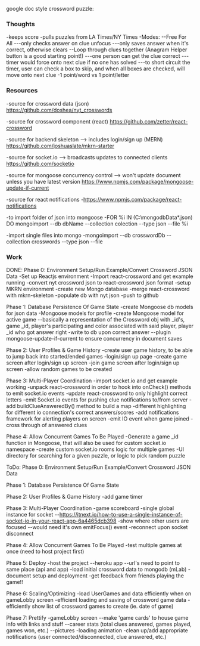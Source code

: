 google doc style crossword puzzle:

### Thoughts
-keeps score
-pulls puzzles from LA Times/NY Times
-Modes:
--Free For All
---only checks answer on clue unfocus
---only saves answer when it's correct, otherwise clears
--Loop through clues together (Anagram Helper button is a good starting point!)
---one person can get the clue correct
---timer would force onto next clue if no one has solved
---to short circuit the timer, user can check a box to skip, and when all boxes are checked, will move onto next clue
-1 point/word vs 1 point/letter

### Resources
-source for crossword data (json)
https://github.com/doshea/nyt_crosswords

-source for crossword component (react)
https://github.com/zetter/react-crossword

-source for backend skeleton --> includes login/sign up (MERN)
https://github.com/joshuaslate/mkrn-starter

-source for socket.io --> broadcasts updates to connected clients
https://github.com/socketio

-source for mongoose concurrency control --> won't update document unless you have latest version
https://www.npmjs.com/package/mongoose-update-if-current

-source for react notifications
-https://www.npmjs.com/package/react-notifications

-to import folder of json into mongoose
-FOR %i IN (C:\mongodbData\*.json) DO mongoimport --db dbName --collection colection --type json --file %i

-import single files into mongo
-mongoimport --db crosswordDb --collection crosswords --type json --file


### Work

DONE:
Phase 0: Environment Setup/Run Example/Convert Crossword JSON Data
-Set up Reactjs environment
-Import react-crossword and get example running
-convert nyt crossword json to react-crossword json format
-setup MKRN environment
-create new Mongo database
-merge react-crossword with mkrn-skeleton
-populate db with nyt json
-push to github

Phase 1: Database Persistence Of Game State
-create Mongoose db models for json data
-Mongoose models for profile
-create Mongoose model for active game
--basically a representation of the Crossword obj with _id's, game _id, player's participating and color associated with said player, player _id who got answer right
-write to db upon correct answer
--plugin mongoose-update-if-current to ensure concurrency in document saves

Phase 2: User Profiles & Game History
-create user game history, to be able to jump back into started/ended games
-login/sign up page
-create game screen after login/sign up screen
-join game screen after login/sign up screen
-allow random games to be created

Phase 3: Multi-Player Coordination
-import socket.io and get example working
-unpack react-crossword in order to hook into onCheck() methods to emit socket.io events
-update react-crossword to only highlight correct letters
-emit Socket.io events for pushing clue notifications to/from server
-add buildClueAnsweredBy() method to build a map
-different highlighting for different io connection's correct answers/scores
-add notifications framework for alerting players on screen
-emit IO event when game joined
-cross through of answered clues

Phase 4: Allow Concurrent Games To Be Played
-Generate a game _id function in Mongoose, that will also be used for custom socket.io namespace
-create custom socket.io rooms logic for multiple games
-UI directory for searching for a given puzzle, or logic to pick random puzzle


ToDo:
Phase 0: Environment Setup/Run Example/Convert Crossword JSON Data

Phase 1: Database Persistence Of Game State

Phase 2: User Profiles & Game History
-add game timer

Phase 3: Multi-Player Coordination
-game scoreboard
-single global instance for socket
--https://itnext.io/how-to-use-a-single-instance-of-socket-io-in-your-react-app-6a4465dcb398
-show where other users are focused
--would need it's own emitFocus() event
-reconnect upon socket disconnect

Phase 4: Allow Concurrent Games To Be Played
-test multiple games at once (need to host project first)

Phase 5: Deploy
-host the project
--heroku app
--url's need to point to same place (api and app)
-load initial crossword data to mongodb (mLab)
-document setup and deployment
-get feedback from friends playing the game!!

Phase 6: Scaling/Optimizing
-load UserGames and data efficiently when on gameLobby screen
-efficient loading and saving of crossword game data
-efficiently show list of crossword games to create (ie. date of game)

Phase 7: Prettify
-gameLobby screen
--make 'game cards' to house game info with links and stuff
--career stats (total clues answered, games played, games won, etc.)
--pictures
-loading animation
-clean up/add appropriate notifications (user connected/disconnected, clue answered, etc.)